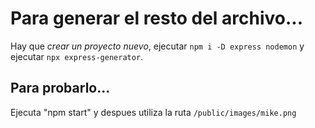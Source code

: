 <h1>Para generar el resto del archivo...</h1>

Hay que *crear un proyecto nuevo*, ejecutar ```npm i -D express nodemon``` y ejecutar ```npx express-generator```.

<h2>Para probarlo...</h2>

Ejecuta "npm start" y despues utiliza la ruta ```/public/images/mike.png```
